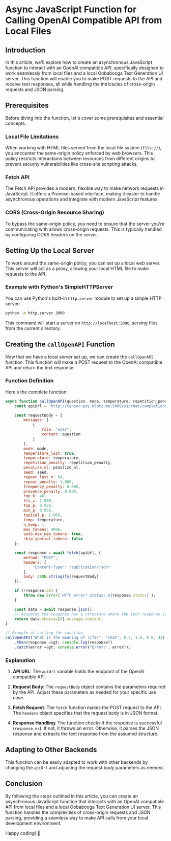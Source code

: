# Async JavaScript Function for Calling OpenAI Compatible API from Local Files

## Introduction

In this article, we'll explore how to create an asynchronous JavaScript function to interact with an OpenAI compatible API, specifically designed to work seamlessly from local files and a local Oobabooga Text Generation UI server. This function will enable you to make POST requests to the API and receive text responses, all while handling the intricacies of cross-origin requests and JSON parsing.

## Prerequisites

Before diving into the function, let's cover some prerequisites and essential concepts:

### Local File Limitations

When working with HTML files served from the local file system (`file://`), you encounter the same-origin policy enforced by web browsers. This policy restricts interactions between resources from different origins to prevent security vulnerabilities like cross-site scripting attacks.

### Fetch API

The Fetch API provides a modern, flexible way to make network requests in JavaScript. It offers a Promise-based interface, making it easier to handle asynchronous operations and integrate with modern JavaScript features.

### CORS (Cross-Origin Resource Sharing)

To bypass the same-origin policy, you need to ensure that the server you're communicating with allows cross-origin requests. This is typically handled by configuring CORS headers on the server.

## Setting Up the Local Server

To work around the same-origin policy, you can set up a local web server. This server will act as a proxy, allowing your local HTML file to make requests to the API.

### Example with Python's SimpleHTTPServer

You can use Python's built-in `http.server` module to set up a simple HTTP server:

```sh
python -m http.server 3000
```

This command will start a server on `http://localhost:3000`, serving files from the current directory.

## Creating the `callOpenAPI` Function

Now that we have a local server set up, we can create the `callOpenAPI` function. This function will make a POST request to the OpenAI compatible API and return the text response.

### Function Definition

Here's the complete function:

```javascript
async function callOpenAPI(question, mode, temperature, repetition_penalty, penalize_nl, seed) {
    const apiUrl = "http://tensor-psy.klotz.me:5000/v1/chat/completions";

    const requestBody = {
        messages: [
            {
                role: "user",
                content: question
            }
        ],
        mode: mode,
        temperature_last: true,
        temperature: temperature,
        repetition_penalty: repetition_penalty,
        penalize_nl: penalize_nl,
        seed: seed,
        repeat_last_n: 64,
        repeat_penalty: 1.000,
        frequency_penalty: 0.000,
        presence_penalty: 0.000,
        top_k: 40,
        tfs_z: 1.000,
        top_p: 0.950,
        min_p: 0.050,
        typical_p: 1.000,
        temp: temperature,
        n_keep: 1,
        max_tokens: 4096,
        auto_max_new_tokens: true,
        skip_special_tokens: false
    };

    const response = await fetch(apiUrl, {
        method: "POST",
        headers: {
            "Content-Type": "application/json"
        },
        body: JSON.stringify(requestBody)
    });

    if (!response.ok) {
        throw new Error(`HTTP error! status: ${response.status}`);
    }

    const data = await response.json();
    // Assuming the response has a structure where the text response is stored in data.choices[0].message.content
    return data.choices[0].message.content;
}

// Example of calling the function
callOpenAPI("What is the meaning of life?", "chat", 0.7, 1.0, 0.0, 42)
    .then(response =&gt; console.log(response))
    .catch(error =&gt; console.error("Error:", error));
```

### Explanation

1. **API URL**: The `apiUrl` variable holds the endpoint of the OpenAI compatible API.

2. **Request Body**: The `requestBody` object contains the parameters required by the API. Adjust these parameters as needed for your specific use case.

3. **Fetch Request**: The `fetch` function makes the POST request to the API. The `headers` object specifies that the request body is in JSON format.

4. **Response Handling**: The function checks if the response is successful (`response.ok`). If not, it throws an error. Otherwise, it parses the JSON response and extracts the text response from the assumed structure.

## Adapting to Other Backends

This function can be easily adapted to work with other backends by changing the `apiUrl` and adjusting the request body parameters as needed.

## Conclusion

By following the steps outlined in this article, you can create an asynchronous JavaScript function that interacts with an OpenAI compatible API from local files and a local Oobabooga Text Generation UI server. This function handles the complexities of cross-origin requests and JSON parsing, providing a seamless way to make API calls from your local development environment.

Happy coding! 🚀
